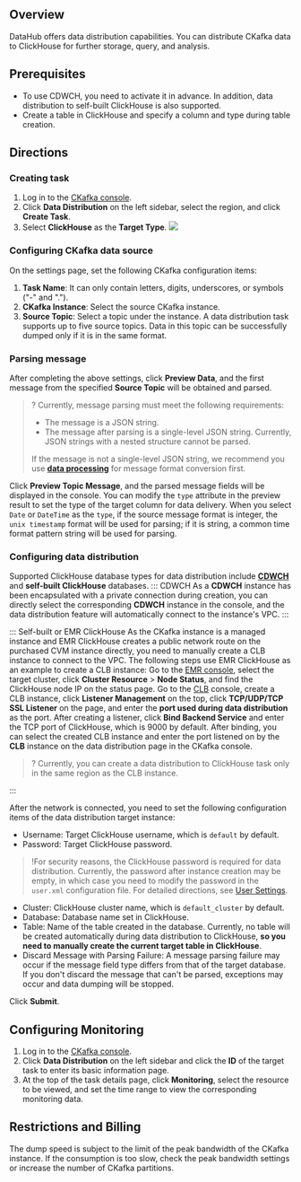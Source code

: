 ## Overview

DataHub offers data distribution capabilities. You can distribute CKafka data to ClickHouse for further storage, query, and analysis.

## Prerequisites

- To use CDWCH, you need to activate it in advance. In addition, data distribution to self-built ClickHouse is also supported.
- Create a table in ClickHouse and specify a column and type during table creation.

## Directions

### Creating task

1. Log in to the [CKafka console](https://console.intl.cloud.tencent.com/ckafka).
2. Click **Data Distribution** on the left sidebar, select the region, and click **Create Task**.
3. Select **ClickHouse** as the **Target Type**.
   ![](https://qcloudimg.tencent-cloud.cn/raw/491af4f90cf7371429b5feeeb92fe17e.png)

### Configuring CKafka data source
On the settings page, set the following CKafka configuration items:
1. **Task Name**: It can only contain letters, digits, underscores, or symbols ("-" and ".").
2. **CKafka Instance**: Select the source CKafka instance.
3. **Source Topic**: Select a topic under the instance. A data distribution task supports up to five source topics. Data in this topic can be successfully dumped only if it is in the same format.

### Parsing message
After completing the above settings, click **Preview Data**, and the first message from the specified **Source Topic** will be obtained and parsed.
>? Currently, message parsing must meet the following requirements:
>- The message is a JSON string.
>- The message after parsing is a single-level JSON string. Currently, JSON strings with a nested structure cannot be parsed.
> 
> If the message is not a single-level JSON string, we recommend you use [**data processing**](https://console.intl.cloud.tencent.com/ckafka/datahub-process) for message format conversion first. 
> 
Click **Preview Topic Message**, and the parsed message fields will be displayed in the console. You can modify the `type` attribute in the preview result to set the type of the target column for data delivery.
When you select `Date` or `DateTime` as the `type`, if the source message format is integer, the `unix timestamp` format will be used for parsing; if it is string, a common time format pattern string will be used for parsing.

### Configuring data distribution
Supported ClickHouse database types for data distribution include [**CDWCH**](https://console.intl.cloud.tencent.com/cdwch) and **self-built ClickHouse** databases.
<dx-tabs>
::: CDWCH [](id:UseCDWClickHouseSink)
As a **CDWCH** instance has been encapsulated with a private connection during creation, you can directly select the corresponding **CDWCH** instance in the console, and the data distribution feature will automatically connect to the instance's VPC.
:::

::: Self-built or EMR ClickHouse [](id:UseSelfHostOrEMRClickHouseSink)
As the CKafka instance is a managed instance and EMR ClickHouse creates a public network route on the purchased CVM instance directly, you need to manually create a CLB instance to connect to the VPC. The following steps use EMR ClickHouse as an example to create a CLB instance:
Go to the [EMR console](https://console.intl.cloud.tencent.com/emr), select the target cluster, click **Cluster Resource** > **Node Status**, and find the ClickHouse node IP on the status page.
Go to the [CLB](https://console.intl.cloud.tencent.com/clb) console, create a CLB instance, click **Listener Management** on the top, click **TCP/UDP/TCP SSL Listener** on the page, and enter the **port used during data distribution** as the port.
After creating a listener, click **Bind Backend Service** and enter the TCP port of ClickHouse, which is 9000 by default.
After binding, you can select the created CLB instance and enter the port listened on by the **CLB** instance on the data distribution page in the CKafka console.

>? Currently, you can create a data distribution to ClickHouse task only in the same region as the CLB instance.
>
:::
</dx-tabs>

After the network is connected, you need to set the following configuration items of the data distribution target instance:
- Username: Target ClickHouse username, which is `default` by default.
- Password: Target ClickHouse password.
>!For security reasons, the ClickHouse password is required for data distribution.
> Currently, the password after instance creation may be empty, in which case you need to modify the password in the `user.xml` configuration file. For detailed directions, see [User Settings](https://clickhouse.com/docs/en/operations/settings/settings-users/). 
- Cluster: ClickHouse cluster name, which is `default_cluster` by default.
- Database: Database name set in ClickHouse.
- Table: Name of the table created in the database. Currently, no table will be created automatically during data distribution to ClickHouse, **so you need to manually create the current target table in ClickHouse**.
- Discard Message with Parsing Failure: A message parsing failure may occur if the message field type differs from that of the target database. If you don't discard the message that can't be parsed, exceptions may occur and data dumping will be stopped.

Click **Submit**.

## Configuring Monitoring


1. Log in to the [CKafka console](https://console.intl.cloud.tencent.com/ckafka).
2. Click **Data Distribution** on the left sidebar and click the **ID** of the target task to enter its basic information page.
3. At the top of the task details page, click **Monitoring**, select the resource to be viewed, and set the time range to view the corresponding monitoring data.


## Restrictions and Billing

The dump speed is subject to the limit of the peak bandwidth of the CKafka instance. If the consumption is too slow, check the peak bandwidth settings or increase the number of CKafka partitions.
